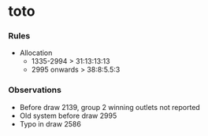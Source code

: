 # toto

### Rules
- Allocation
  - 1335-2994 > 31:13:13:13
  - 2995 onwards > 38:8:5.5:3

### Observations
- Before draw 2139, group 2 winning outlets not reported
- Old system before draw 2995
- Typo in draw 2586